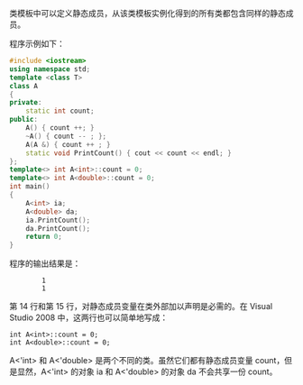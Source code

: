 类模板中可以定义静态成员，从该类模板实例化得到的所有类都包含同样的静态成员。

程序示例如下：

```c++
#include <iostream>
using namespace std;
template <class T>
class A
{
private:
    static int count;
public:
    A() { count ++; }
    ~A() { count -- ; };
    A(A &) { count ++ ; }
    static void PrintCount() { cout << count << endl; }
};
template<> int A<int>::count = 0;
template<> int A<double>::count = 0;
int main()
{
    A<int> ia;
    A<double> da;
    ia.PrintCount();
    da.PrintCount();
    return 0;
}
```

程序的输出结果是：

            1
            1

第 14 行和第 15 行，对静态成员变量在类外部加以声明是必需的。在 Visual Studio 2008 中，这两行也可以简单地写成：


    int A<int>::count = 0;
    int A<double>::count = 0;

A<'int> 和 A<'double> 是两个不同的类。虽然它们都有静态成员变量 count，但是显然，A<'int> 的对象 ia 和 A<'double> 的对象 da 不会共享一份 count。